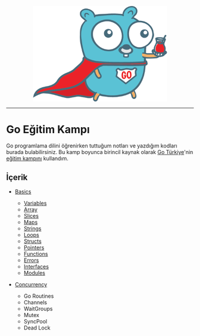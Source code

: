 <p align="center"><img src="https://raw.githubusercontent.com/GoTurkiye/training/main/.res/cayci_gopherman.png" width="360"></p>

<hr>

# Go Eğitim Kampı

Go programlama dilini öğrenirken tuttuğum notları ve yazdığım kodları burada bulabilirsiniz.
Bu kamp boyunca birincil kaynak olarak [Go Türkiye](https://github.com/GoTurkiye)'nin [eğitim kampını](https://github.com/GoTurkiye/training) kullandım.

## İçerik

* [Basics](101-basics/README.md)
	* [Variables](101-basics/variables/README.md)
	* [Array](101-basics/array/README.md)
    * [Slices](101-basics/slice/README.md)
    * [Maps](101-basics/map/README.md)
    * [Strings](101-basics/string/README.md)
    * [Loops](101-basics/loops/README.md)
    * [Structs](101-basics/structs/README.md)
    * [Pointers](101-basics/pointer/README.md)
    * [Functions](101-basics/functions/README.md)
    * [Errors](101-basics/error/README.md)
    * [Interfaces](101-basics/interface/README.md)
    * [Modules](101-basics/modules/README.md)

* [Concurrency](102-concurrency/README.md)
    * Go Routines
    * Channels
    * WaitGroups
    * Mutex
    * SyncPool
    * Dead Lock